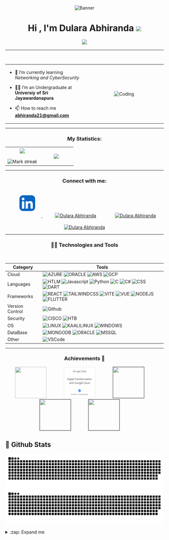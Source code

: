 <div style="text-align: center;">
    <img src="https://user-images.githubusercontent.com/74038190/212284136-03988914-d899-44b4-b1d9-4eeccf656e44.gif" alt="Banner">
</div>



<h1 align="center"><b>Hi , I'm Dulara Abhiranda </b><img src="https://media.giphy.com/media/hvRJCLFzcasrR4ia7z/giphy.gif" width="40"></h1>
<!--  -->

<p align="center">
  <a href="#"><img src="https://readme-typing-svg.herokuapp.com?font=Time+New+Roman&color=cyan&size=25&center=true&vCenter=true&width=600&height=100&lines=Cloud+Networking+and+Security;Undergraduate+BICT;CCNA+Certified;MERN+Stack+Developer;Aspiring+Blockchain+&+ML;RedHat+Tech+User;HTB=&+THM+Player<3"></a>
</p>
<hr>
<br>
<table align="center">
<tr border="none">
<td width="50%" align="left">
  
- 🌱 I’m currently learning *Networking and CyberSecurity*

- 🧑‍🎓 I’m an Undergraduate at **Universiy of Sri Jayawardanapura**

- 📫 How to reach me **abhiranda21@gmail.com**
  

</td>
<td width="50%" align="center">

  <img align="center" alt="Coding" width="300" src="https://user-images.githubusercontent.com/74038190/235224431-e8c8c12e-6826-47f1-89fb-2ddad83b3abf.gif">

  
  </td>
</tr>
</table>

---

<h3 align="center">My Statistics:</h3>
<p align="center">
<table align="center">
<tr border="none">
<td width="50%" align="center">
  
  <img  align="center"  src="https://github-readme-stats.vercel.app/api?username=DularaAbhiranda&theme=dark&show_icons=true&count_private=true" />
  <br></br>
  <img  title="🔥 Get streak stats for your profile at git.io/streak-stats" alt="Mark streak" src="https://github-readme-streak-stats.herokuapp.com/?user=DularaAbhiranda&theme=dark&hide_border=false" /> 
</td>
<td width="50%" align="center">

  <img  align="center"  src="https://github-readme-stats.anuraghazra1.vercel.app/api/top-langs/?username=DularaAbhiranda&theme=dark&hide_border=false&no-bg=true&no-frame=true&langs_count=10"/>
  
  </td>
</tr>
</table>

---

<h3 align="center">Connect with me:</h3>
<p align="center">
    &nbsp;&nbsp;&nbsp;&nbsp;
    <a href="https://www.linkedin.com/in/dularaabhiranda21" target="blank"><img src="https://github.com/tandpfun/skill-icons/blob/main/icons/LinkedIn.svg" alt="kaveendinethma" height="50" width="50" style="margin:20px;">        
    </a>&nbsp;&nbsp;&nbsp;&nbsp;
    <a href="https://stackoverflow.com/users/24950239/dulara-abhiranda" target="blank"><img src="https://raw.githubusercontent.com/rahuldkjain/github-profile-readme-generator/master/src/images/icons/Social/stack-overflow.svg" alt="Dulara 
    Abhiranda" height="50" width="50" style="margin:20px;"></a>&nbsp;&nbsp;&nbsp;&nbsp;
    <a href="https://www.facebook.com/md.abhi.14418" target="blank"><img src="https://raw.githubusercontent.com/rahuldkjain/github-profile-readme-generator/master/src/images/icons/Social/facebook.svg" alt="Dulara Abhiranda" height="50" width="50" style="margin:20px;"></a>&nbsp;&nbsp;&nbsp;&nbsp;
    <a href="https://www.instagram.com/dulara_abhiranda_/" target="blank"><img src="https://www.edigitalagency.com.au/wp-content/uploads/new-Instagram-icon-png-full-colour.png" alt="Dulara Abhiranda" height="50" width="50" style="margin-right: 20px;"></a>
</p>

---

<h3 align="center">👨‍💻 Technologies and Tools</h3> 
<br>

| Category           | Tools                                                                                                                                                                                                                                                                                                                                                                                                                                                                                                                                                                                                                                                                                                                                                                                                                                                                                                                                                                                                                                                                                                                                                                                                                                                                                                                                                                                                                                                                                                                                                                                                                                                                                                                                                                                                                                                                                                                                                                                                                                                                                                                                                                                                                                                                                                                                                                                                                                                                                                                                                                                                                                                                                                                                                                                                                                                                                                                                                                                                                                                                                                                                                                                                                                                                                                                                                                                                                                                                                                                                                                                                                                                                                                                                                                                                                                                                                                                                                                                                        |
| ------------------ | ----------------------------------------------------------------------------------------------------------------------------------------------------------------------------------------------------------------------------------------------------------------------------------------------------------------------------------------------------------------------------------------------------------------------------------------------------------------------------------------------------------------------------------------------------------------------------------------------------------------------------------------------------------------------------------------------------------------------------------------------------------------------------------------------------------------------------------------------------------------------------------------------------------------------------------------------------------------------------------------------------------------------------------------------------------------------------------------------------------------------------------------------------------------------------------------------------------------------------------------------------------------------------------------------------------------------------------------------------------------------------------------------------------------------------------------------------------------------------------------------------------------------------------------------------------------------------------------------------------------------------------------------------------------------------------------------------------------------------------------------------------------------------------------------------------------------------------------------------------------------------------------------------------------------------------------------------------------------------------------------------------------------------------------------------------------------------------------------------------------------------------------------------------------------------------------------------------------------------------------------------------------------------------------------------------------------------------------------------------------------------------------------------------------------------------------------------------------------------------------------------------------------------------------------------------------------------------------------------------------------------------------------------------------------------------------------------------------------------------------------------------------------------------------------------------------------------------------------------------------------------------------------------------------------------------------------------------------------------------------------------------------------------------------------------------------------------------------------------------------------------------------------------------------------------------------------------------------------------------------------------------------------------------------------------------------------------------------------------------------------------------------------------------------------------------------------------------------------------------------------------------------------------------------------------------------------------------------------------------------------------------------------------------------------------------------------------------------------------------------------------------------------------------------------------------------------------------------------------------------------------------------------------------------------------------------------------------------------------------------------------------- |
| Cloud              | ![AZURE](https://img.shields.io/badge/microsoft%20azure-0089D6?style=for-the-badge&logo=microsoft-azure&logoColor=white) ![ORACLE](https://img.shields.io/badge/Oracle-F80000?style=for-the-badge&logo=oracle&logoColor=black) ![AWS](https://img.shields.io/badge/Amazon_AWS-FF9900?style=for-the-badge&logo=amazonaws&logoColor=white) ![GCP](https://img.shields.io/badge/Google_Cloud-4285F4?style=for-the-badge&logo=google-cloud&logoColor=white)                                                                                                                                                                                                                                                                                                                                                                                                                                                                                                                                                                                                                                                                                                                                                                                                                                                                                                                                                                                                                                                                                                                                                                                                                                                                                                                                                                                                                                                                                                                                                                                                                                                                                                                                                                                                                                                                                                                                                                                                                                                                                                                                                                                                                                                                                                                                                                                                                                                                                                                                                                                                                                                                                                                                                                                                                                                                                                                                                                                                                                                                                                                                                                                                                                                                                                                                                                                                                                                                                                                                                                                                                                                                                                                                                                                   |                                                                                                                                                                                                                                                                                                                                                                                                                                                                                                                                                                                                                                                                                                                                                                                                                                                                                                                                                                                                                                                                                                                                                                                                                                                                                                                                                                                                                                                                                                                                                                                                                                                                                                                                                                                                                                                                                                                                                                                                                                                                                                                                                                                                                                                                                                                                                                                                                                                                                                                                                                                                                                                                                                                                                                                                                                                                                                                                                                                                                                                                                                                                                                                                                                                                                                                                                                                                                                                                                                                                                                                                                                                                 |
| Languages          | ![HTLM](https://img.shields.io/badge/html5%20-%23E34F26.svg?&style=for-the-badge&logo=html5&logoColor=white) ![Javascript](https://img.shields.io/badge/javascript%20-%23323330.svg?&style=for-the-badge&logo=javascript&logoColor=%23F7DF1E) ![Python](https://img.shields.io/badge/Python-3776AB?style=for-the-badge&logo=python&logoColor=white) ![C](https://img.shields.io/badge/C-00599C?style=for-the-badge&logo=c&logoColor=white) ![C#](https://img.shields.io/badge/C%23-239120?style=for-the-badge&logo=csharp&logoColor=white) ![CSS](	https://img.shields.io/badge/CSS3-1572B6?style=for-the-badge&logo=css3&logoColor=white) ![DART](https://img.shields.io/badge/Dart-0175C2?style=for-the-badge&logo=dart&logoColor=white)  ![]() ![]()                                                                                                                                                                                                                                                                                                                                                                                                                                                                                                                                                                                                                                                                                                                                                                                                                                                                                                                                                                                                                                                                                                                                                                                                                                                                                                                                                                                                                                                                                                                                                                                                                                                                                                                                                                                                                                                                                                                                                                                                                                                                                                                                                                                                                                                                                                                                                                                                                                                                                                                                                                                                                                                                                                                                                                                                                                                                                                                                                                                                                                                                                                                                                                                                                                                                                                                                |
| Frameworks         |  ![REACT](https://img.shields.io/badge/React-20232A?style=for-the-badge&logo=react&logoColor=61DAFB) ![TAILWINDCSS](https://img.shields.io/badge/Tailwind_CSS-38B2AC?style=for-the-badge&logo=tailwind-css&logoColor=white) ![VITE](https://img.shields.io/badge/Vite-B73BFE?style=for-the-badge&logo=vite&logoColor=FFD62E) ![VUE](https://img.shields.io/badge/Vue%20js-35495E?style=for-the-badge&logo=vuedotjs&logoColor=4FC08D) ![NODEJS](	https://img.shields.io/badge/Node%20js-339933?style=for-the-badge&logo=nodedotjs&logoColor=white) ![FLUTTER](https://img.shields.io/badge/Flutter-02569B?style=for-the-badge&logo=flutter&logoColor=white)                                                                                                                                                                                                                                                                                                                                                                                                                                                                                                                                                                                                                                                                                                                                                                                                                                                                                                                                                                                                                                                                                                                                                                                                                                                                                                                                                                                                                                                                                                                                                                                                                                                                                                                                                                                                                                                                                                                                                                                                                                                                                                                                                                                                                                                                                                                                                                                                                                                                                                                                                                                                                                                                                                                                                                                                                                                                                                                                                                                                                                                                                                                                                                                                                                                                                                                                                                                                                          |
| Version Control    | ![Github](https://img.shields.io/badge/GitHub-100000?style=for-the-badge&logo=github&logoColor=white)                                                                                                                                                                                                                                                                                                                                                                                                                                                                                                                                                                                                                                                                                                                                                                                                                                                                                                                                                                                                                                                                                                                                                                                                                                                                                                                                                                                                                                                                                                                                                                                                                                                                                                                                                                                                                                                                                                                                                                                                                                                                                                                                                                                                                                                                                                                                                                                                                                                                                                                                                                                                                                                                                                                                                                                                                                                                                                                                                                                                                                                                                                                                                                                                                                                                                                                                                                                                                                                                                                                                                                                                                                                                                                                                                                                             |
| Security            |   ![CISCO](https://img.shields.io/badge/CISCO-1BA0D7?style=for-the-badge&logo=cisco&logoColor=white) ![HTB](https://img.shields.io/badge/HackTheBox-111927?style=for-the-badge&logo=Hack%20The%20Box&logoColor=9FEF00)                                                                                                                                                                                                                                                                                                                                                                                                                                                                                                                                                                                                                                                                                                                                                                                                                                                                                                                                                                                                                                                                                                                                                                                                                                                                                                                                                                                                                                                                                                                                                                                                                                                                                                                                                                                                                                                                                                                                                                                                                                                                                                                                                                                                                                                                                                                                                                                                                                                                                                                                                                                                                                                                                                                                                                                                                                                                                                                                                                                                                                                                                                                                                                                                                                                                                                                                                                                                                                                                                                                                                                                                                                                                                                                                                                           |                                                                                                                                                                                                                                                                                                                                                                                                                                                                                                                                                                                                                                                                                                                                                                                                                                                                                                                                                                                                                                                                                                                                                                                                                                                                                                                                                                                                                                                                                                                                                                                                                                                                                                                                                                                                                                                                                                                                                                                                                                                                                                                                                                                                                                                                                                                                                                                                                                                                                                                                                                                                                                                                                                                                                                                                                                                                                                                                                                                                                                                                                                                                                                                                                                                                                                                                                                                                                                                                                                                                                                                                                                                               |
| OS        |     ![LINUX](https://img.shields.io/badge/Linux-FCC624?style=for-the-badge&logo=linux&logoColor=black) ![KAALILINUX](https://img.shields.io/badge/Kali_Linux-557C94?style=for-the-badge&logo=kali-linux&logoColor=white) ![WINDOWS](https://img.shields.io/badge/Windows-0078D6?style=for-the-badge&logo=windows&logoColor=white) ![]() ![]()                                                                                                                                                                                                                                                                                                                                                                                                                                                                                                                                                                                                                                                                                                                                                                                                                                                                                                                                                                                                                                                                                                                                                                                                                                                                                                                                                                                                                                                                                                                                                                                                                                                                                                                                                                                                                                                                                                                                                                                                                                                                                                                                                                                                                                                                                                                                                                                                                                                                                                                                                                                                                                                                                                                                                                                                                                                                                                                                                                                                                                                                                                                                                                                                                                                                                     |
| DataBase | ![MONGODB](https://img.shields.io/badge/MongoDB-4EA94B?style=for-the-badge&logo=mongodb&logoColor=white) ![ORACLE](https://img.shields.io/badge/Oracle-F80000?style=for-the-badge&logo=Oracle&logoColor=white) ![MSSQL](https://img.shields.io/badge/Microsoft%20SQL%20Server-CC2927?style=for-the-badge&logo=microsoft%20sql%20server&logoColor=white)                                                                                                                                                                                                                                                                                                                                                                                                                                                                                                                                                                                                                                                                                                                                                                                                                                                                                                                                                                                                                                                                                                                                                                                                                                                                                                                                                                                                                                                                                                                                                                                                                                                                                                                                                                                                                                                                                                                                |
| Other              | ![VSCode](https://img.shields.io/badge/Visual_Studio_Code-0078D4?style=for-the-badge&logo=visual%20studio%20code&logoColor=white)               

----
<h3 align="center">Achievements 🥇</h3>

<p align="center">
    <a href="https://www.credly.com/badges/e3fa37fa-b956-4493-b77b-4d09c695f0f5/linked_in?t=sftexy"><img src="" height="100" width="100" style="margin: 0 10px;"></a>&nbsp;&nbsp;&nbsp;&nbsp;&nbsp;&nbsp;&nbsp;&nbsp;
    <a href="https://www.cloudskillsboost.google/public_profiles/63852670-2f36-45a6-94c7-4ad717667e49/badges/9600493"><img src="https://github.com/DularaAbhiranda/DularaAbhiranda/blob/main/Badges/Digital%20Transformation%20with%20Google%20Cloud.png?raw=true" height="100" width="100" style="margin: 0 10px;"></a>&nbsp;&nbsp;&nbsp;&nbsp;&nbsp;&nbsp;&nbsp;&nbsp;
    <a href=""><img src="" height="100" width="100" style="margin: 0 10px;"></a>&nbsp;&nbsp;&nbsp;&nbsp;&nbsp;&nbsp;&nbsp;&nbsp;
    <a href=""><img src="" height="100" width="100" style="margin: 0 10px;"></a>&nbsp;&nbsp;&nbsp;&nbsp;&nbsp;&nbsp;&nbsp;&nbsp;
    <a href=""><img src="" height="100" width="100" style="margin: 0 10px;"></a>&nbsp;&nbsp;&nbsp;&nbsp;&nbsp;&nbsp;&nbsp;&nbsp;
</p>



## 🚀 Github Stats

![github contribution grid snake animation](https://raw.githubusercontent.com/platane/platane/output/github-contribution-grid-snake-dark.svg#gh-dark-mode-only)![github contribution grid snake animation](https://raw.githubusercontent.com/platane/platane/output/github-contribution-grid-snake.svg#gh-light-mode-only)

<details>
  <summary> :zap: Expand me</summary>

![DularaAbhiranda's github stats](https://github-readme-stats.vercel.app/api?username=DularaAbhiranda&show_icons=true&hide_border=true&hide=contribs,prs&theme=dark "DularaAbhiranda's github stats")

<!--START_SECTION:waka-->
![Code Time](http://img.shields.io/badge/Code%20Time-1%2C949%20hrs%2037%20mins-blue)

![Lines of code](https://img.shields.io/badge/From%20Hello%20World%20I%27ve%20Written-285.0%20million%20lines%20of%20code-blue)

**🐱 My GitHub Data** 

> 📦 I'm Join to GitHub in 2020
 > 
> 🏆 This is my new Account from 2024
 > 
> 💼 Opted to Hire
 > 
> 📜 RealTime Public Repositories 
 > 
> 🔑 No Private Repositories 
 > 
**I'm a 20+ ** 

```text
🌞 Morning                76978 commits       █████░░░░░░░░░░░░░░░░░░░░   19.83 % 
🌆 Daytime                166784 commits      ███████████░░░░░░░░░░░░░░   42.97 % 
🌃 Evening                133204 commits      █████████░░░░░░░░░░░░░░░░   34.32 % 
🌙 Night                  11172 commits       █░░░░░░░░░░░░░░░░░░░░░░░░   02.88 % 
```
📅 **I'm Undergraduate and work all time** 

```text
Monday                         █████████████████████████   100.00 %  
Tuesday                        █████████████████████████   100.00 % 
Wednesday                      █████████████████████████   100.00 % 
Thursday                       █████████████████████████   100.00 %  
Friday                         █████████████████████████   100.00 % 
Saturday                       █████████████████████████   100.00 %  
Sunday                         █████████████████████████   100.00 %  
```

🔥 Editors: 
VS Code                                       █████████████████████████   100.00 % 

💻 Operating System: 
Windows 11 - Dell                            █████████████████████████   100.00 % 

Last Updated on 02/07/2024 16:50:32 UTC

<!--END_SECTION:waka-->

</details>










